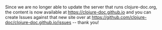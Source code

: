 Since we are no longer able to update the server that runs clojure-doc.org, the content is now available at https://clojure-doc.github.io and you can 
create Issues against that new site over at https://github.com/clojure-doc/clojure-doc.github.io/issues -- thank you!

